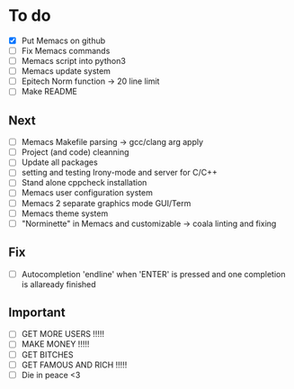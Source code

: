 # To do
- [X] Put Memacs on github
- [ ] Fix Memacs commands
- [ ] Memacs script into python3
- [ ] Memacs update system
- [ ] Epitech Norm function -> 20 line limit
- [ ] Make README

## Next
- [ ] Memacs Makefile parsing -> gcc/clang arg apply
- [ ] Project (and code) cleanning
- [ ] Update all packages
- [ ] setting and testing Irony-mode and server for C/C++
- [ ] Stand alone cppcheck installation
- [ ] Memacs user configuration system
- [ ] Memacs 2 separate graphics mode GUI/Term
- [ ] Memacs theme system
- [ ] "Norminette" in Memacs and customizable -> coala linting and fixing

## Fix
- [ ] Autocompletion 'endline' when 'ENTER' is pressed and one completion is allaready finished

## Important
- [ ] GET MORE USERS !!!!!
- [ ] MAKE MONEY !!!!!
- [ ] GET BITCHES
- [ ] GET FAMOUS AND RICH !!!!!
- [ ] Die in peace <3